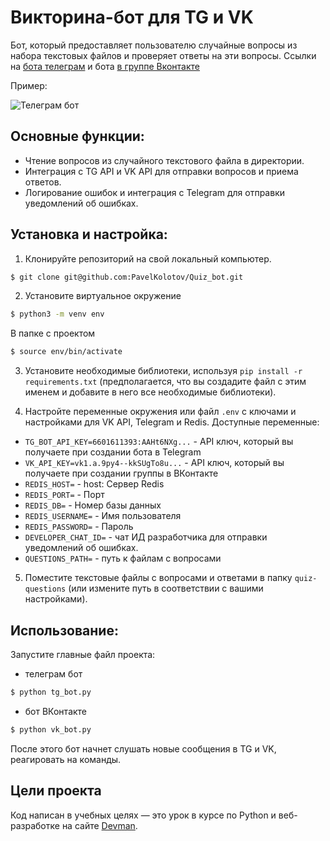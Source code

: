 # Викторина-бот для TG и VK

Бот, который предоставляет пользователю случайные вопросы из набора текстовых файлов и проверяет ответы на эти вопросы.
Ссылки на [бота телеграм](https://t.me/Quiz_DVMN_bot) и бота [в группе Вконтакте](https://vk.com/club221993845) 

Пример:

![Телеграм бот](https://dvmn.org/filer/canonical/1569215494/324/)

## Основные функции:

- Чтение вопросов из случайного текстового файла в директории.
- Интеграция с TG API и VK API для отправки вопросов и приема ответов.
- Логирование ошибок и интеграция с Telegram для отправки уведомлений об ошибках.

## Установка и настройка:

1. Клонируйте репозиторий на свой локальный компьютер. 

```bash
$ git clone git@github.com:PavelKolotov/Quiz_bot.git
```

2. Установите виртуальное окружение

```bash
$ python3 -m venv env
```
В папке с проектом 

```bash
$ source env/bin/activate
```
3. Установите необходимые библиотеки, используя `pip install -r requirements.txt` (предполагается, что вы создадите файл с этим именем и добавите в него все необходимые библиотеки).

4. Настройте переменные окружения или файл `.env` с ключами и настройками для VK API, Telegram и Redis.
Доступные переменные:
- `TG_BOT_API_KEY=6601611393:AAHt6NXg...` - API ключ, который вы получаете при создании бота в Telegram
- `VK_API_KEY=vk1.a.9py4--kkSUgTo8u...` - API ключ, который вы получаете при создании группы в ВКонтакте
- `REDIS_HOST=` - host: Сервер Redis
- `REDIS_PORT=` - Порт
- `REDIS_DB=` - Номер базы данных
- `REDIS_USERNAME=` - Имя пользователя
- `REDIS_PASSWORD=` - Пароль
- `DEVELOPER_CHAT_ID=` - чат ИД разработчика для отправки уведомлений об ошибках.
- `QUESTIONS_PATH=` - путь к файлам с вопросами

5. Поместите текстовые файлы с вопросами и ответами в папку `quiz-questions` (или измените путь в соответствии с вашими настройками).

## Использование:

Запустите главные файл проекта:

- телеграм бот
```bash
$ python tg_bot.py
```
- бот ВКонтакте
```bash
$ python vk_bot.py
```

После этого бот начнет слушать новые сообщения в TG и VK, реагировать на команды.

## Цели проекта

Код написан в учебных целях — это урок в курсе по Python и веб-разработке на сайте [Devman](https://dvmn.org).
